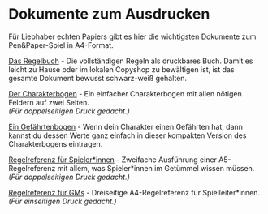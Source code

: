 # Dokumente zum Ausdrucken
Für Liebhaber echten Papiers gibt es hier die wichtigsten Dokumente zum Pen&Paper-Spiel in A4-Format.

[Das Regelbuch](<./Regelbuch.pdf>) - Die vollständigen Regeln als druckbares Buch.
Damit es leicht zu Hause oder im lokalen Copyshop zu bewältigen ist, ist das gesamte
Dokument bewusst schwarz-weiß gehalten.

[Der Charakterbogen](<./Charakterbogen.pdf>) - Ein einfacher Charakterbogen mit allen nötigen Feldern auf zwei Seiten.  
_(Für doppelseitigen Druck gedacht.)_

[Ein Gefährtenbogen](<./Charakterbogen-Gefaehrte.pdf>) - Wenn dein Charakter einen Gefährten hat, dann kannst du dessen Werte ganz einfach in dieser kompakten Version des Charakterbogens eintragen.

[Regelreferenz für Spieler\*innen](<./Spieler-Regelreferenz.pdf>) - Zweifache Ausführung einer A5-Regelreferenz mit allem, was Spieler\*innen im Getümmel wissen müssen.  
_(Für doppelseitigen Druck gedacht.)_

[Regelreferenz für GMs](<./GM-Regelreferenz.pdf>) - Dreiseitige A4-Regelreferenz für Spielleiter\*innen.  
_(Für einseitigen Druck gedacht.)_
